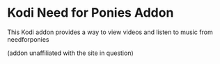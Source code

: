 # Kodi Need for Ponies Addon

This Kodi addon provides a way to view videos and listen to music from needforponies

(addon unaffiliated with the site in question)